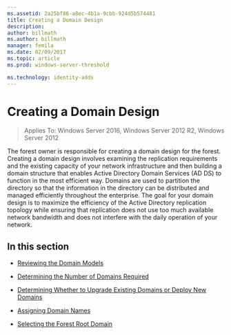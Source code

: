 ```yaml
---
ms.assetid: 2a25bf86-a8ec-4b1a-9cbb-924d5b574481
title: Creating a Domain Design
description:
author: billmath
ms.author: billmath
manager: femila
ms.date: 02/09/2017
ms.topic: article
ms.prod: windows-server-threshold

ms.technology: identity-adds
---
```


# Creating a Domain Design

>Applies To: Windows Server 2016, Windows Server 2012 R2, Windows Server 2012

The forest owner is responsible for creating a domain design for the forest. Creating a domain design involves examining the replication requirements and the existing capacity of your network infrastructure and then building a domain structure that enables Active Directory Domain Services (AD DS) to function in the most efficient way. Domains are used to partition the directory so that the information in the directory can be distributed and managed efficiently throughout the enterprise. The goal for your domain design is to maximize the efficiency of the Active Directory replication topology while ensuring that replication does not use too much available network bandwidth and does not interfere with the daily operation of your network.  
  
## In this section  
  
-   [Reviewing the Domain Models](../../ad-ds/plan/Reviewing-the-Domain-Models.md)  
  
-   [Determining the Number of Domains Required](../../ad-ds/plan/Determining-the-Number-of-Domains-Required.md)  
  
-   [Determining Whether to Upgrade Existing Domains or Deploy New Domains](../../ad-ds/plan/Determining-Whether-to-Upgrade-Existing-Domains-or-Deploy-New-Domains.md)  
  
-   [Assigning Domain Names](../../ad-ds/plan/Assigning-Domain-Names.md)  
  
-   [Selecting the Forest Root Domain](../../ad-ds/plan/Selecting-the-Forest-Root-Domain.md)  
  


